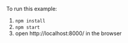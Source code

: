 To run this example:

1. `npm install`
2. `npm start`
3. open http://localhost:8000/ in the browser
